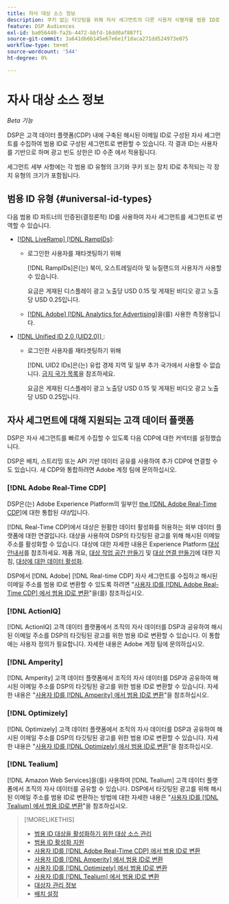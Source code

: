 ```yaml
---
title: 자사 대상 소스 정보
description: 쿠키 없는 타깃팅을 위해 자사 세그먼트의 다른 사용자 식별자를 범용 ID로 변환하는 방법에 대해 알아봅니다.
feature: DSP Audiences
exl-id: ba056440-fa2b-4472-bbfd-16dd0af887f1
source-git-commit: 3a641db6b145e67e6e1f1daca271dd524973e075
workflow-type: tm+mt
source-wordcount: '544'
ht-degree: 0%

---
```


# 자사 대상 소스 정보

*Beta 기능*

DSP은 고객 데이터 플랫폼(CDP) 내에 구축된 해시된 이메일 ID로 구성된 자사 세그먼트를 수집하여 범용 ID로 구성된 세그먼트로 변환할 수 있습니다. 각 결과 ID는 사용자를 기반으로 하며 광고 빈도 상한은 ID 수준 <!-- Move that info. to somewhere else? -->에서 적용됩니다.

세그먼트 세부 사항에는 각 범용 ID 유형의 크기와 쿠키 또는 장치 ID로 추적되는 각 장치 유형의 크기가 포함됩니다.

## 범용 ID 유형 {#universal-id-types}

<!--  Replace below with this once ID5 sources are possible 

Using your first-party data, you can create segments with IDs from the following universal ID partners.

* Authenticated (deterministic) IDs using hashed email addresses:

-->

다음 범용 ID 파트너의 인증된(결정론적) ID를 사용하여 자사 세그먼트를 세그먼트로 번역할 수 있습니다.

* [[!DNL LiveRamp] [!DNL RampIDs]](https://liveramp.com/identity-resolution):

   * 로그인한 사용자를 재타겟팅하기 위해

     [!DNL RampIDs]은(는) 북미, 오스트레일리아 및 뉴질랜드의 사용자가 사용할 수 있습니다.

     요금은 게재된 디스플레이 광고 노출당 USD 0.15 및 게재된 비디오 광고 노출당 USD 0.25입니다.

   * [[!DNL Adobe] [!DNL Analytics for Advertising]](/help/integrations/analytics/overview.md)을(를) 사용한 측정용입니다.

* [[!DNL Unified ID 2.0 (UID2.0)] ](https://unifiedid.com):

   * 로그인한 사용자를 재타겟팅하기 위해

     [!DNL UID2 IDs]은(는) 유럽 경제 지역 및 일부 추가 국가에서 사용할 수 없습니다. [금지 국가 목록](/help/policies/universal-id-policy.md#prohibited-countries-uid2)을 참조하세요.

     요금은 게재된 디스플레이 광고 노출당 USD 0.15 및 게재된 비디오 광고 노출당 USD 0.25입니다.

<!-- Not yet

* Probabilistic (unauthenticated) IDs using hashed email addresses:

  * [[!DNL ID5] IDs](https://id5.io): For retargeting unauthenticated site traffic, prospecting using third-party data, and measurement for both using [[!DNL Adobe] [!DNL Analytics for Advertising]](/help/integrations/analytics/overview.md). ID5 IDs are available for no fee.

    ID5 creates an ID by stitching together user signals (hashed email address) with various browser signals (such as IP address and timestamp).

    [!DNL Analytics] measurement requires all [prerequisites for implementing [!DNL Analytics for Advertising]](/help/integrations/analytics/prerequisites.md) and the [AMO ID and EF ID in your tracking URLs](/help/integrations/analytics/ids.md). You also must sign an agreement with [!DNL ID5] and set a parameter within your existing JavaScript tracking tags. <!-- Contact your Adobe Account Team for instructions. -->

<!--
    >[!NOTE]
    >
    >Third-party segments from [!DNL Eyeota] may automatically include ID5 IDs, in addition to users tracked by cookies or device IDs. The segment details include the size for each type. The usual usage fee for each segment, which is stated next to the segment name, applies; no additional fees are charged for the ID5 IDs.
-->

## 자사 세그먼트에 대해 지원되는 고객 데이터 플랫폼

DSP은 자사 세그먼트를 빠르게 수집할 수 있도록 다음 CDP에 대한 커넥터를 설정했습니다.

DSP은 배치, 스트리밍 또는 API 기반 데이터 공유를 사용하여 추가 CDP에 연결할 수도 있습니다. 새 CDP와 통합하려면 Adobe 계정 팀에 문의하십시오.

### [!DNL Adobe Real-Time CDP]

DSP은(는) Adobe Experience Platform의 일부인 [the [!DNL Adobe Real-Time CDP]](https://experienceleague.adobe.com/docs/experience-platform/rtcdp/overview.html?lang=ko)에 대한 통합된 *대상*&#x200B;입니다.

[!DNL Real-Time CDP]에서 대상은 원활한 데이터 활성화를 허용하는 외부 데이터 플랫폼에 대한 연결입니다. 대상을 사용하여 DSP의 타깃팅된 광고를 위해 해시된 이메일 주소를 활성화할 수 있습니다. 대상에 대한 자세한 내용은 Experience Platform [대상 안내서](https://experienceleague.adobe.com/docs/experience-platform/destinations/home.html?lang=ko)를 참조하세요. 제품 개요, [대상 작업 공간 만들기](https://experienceleague.adobe.com/docs/experience-platform/destinations/ui/destinations-workspace.html?lang=ko) 및 [대상 연결 만들기](https://experienceleague.adobe.com/docs/experience-platform/destinations/ui/connect-destination.html?lang=ko)에 대한 지침, [대상에 대한 데이터 활성화](https://experienceleague.adobe.com/docs/experience-platform/destinations/ui/activate/activate-segment-streaming-destinations.html?lang=ko).

DSP에서 [!DNL Adobe] [!DNL Real-time CDP] 자사 세그먼트를 수집하고 해시된 이메일 주소를 범용 ID로 변환할 수 있도록 하려면 &quot;[사용자 ID를  [!DNL Adobe Real-Time CDP] 에서 범용 ID로 변환](/help/dsp/audiences/sources/source-adobe-rtcdp.md)&quot;을(를) 참조하십시오.

### [!DNL ActionIQ]

[!DNL ActionIQ] 고객 데이터 플랫폼에서 조직의 자사 데이터를 DSP과 공유하여 해시된 이메일 주소를 DSP의 타깃팅된 광고를 위한 범용 ID로 변환할 수 있습니다. 이 통합에는 사용자 정의가 필요합니다. 자세한 내용은 Adobe 계정 팀에 문의하십시오.

### [!DNL Amperity]

[!DNL Amperity] 고객 데이터 플랫폼에서 조직의 자사 데이터를 DSP과 공유하여 해시된 이메일 주소를 DSP의 타깃팅된 광고를 위한 범용 ID로 변환할 수 있습니다. 자세한 내용은 &quot;[사용자 ID를  [!DNL Amperity] 에서 범용 ID로 변환](/help/dsp/audiences/sources/source-amperity.md)&quot;을 참조하십시오.

### [!DNL Optimizely]

[!DNL Optimizely] 고객 데이터 플랫폼에서 조직의 자사 데이터를 DSP과 공유하여 해시된 이메일 주소를 DSP의 타깃팅된 광고를 위한 범용 ID로 변환할 수 있습니다. 자세한 내용은 &quot;[사용자 ID를  [!DNL Optimizely] 에서 범용 ID로 변환](/help/dsp/audiences/sources/source-optimizely.md)&quot;을 참조하십시오.

### [!DNL Tealium]

[!DNL Amazon Web Services]을(를) 사용하여 [!DNL Tealium] 고객 데이터 플랫폼에서 조직의 자사 데이터를 공유할 수 있습니다. DSP에서 타깃팅된 광고를 위해 해시된 이메일 주소를 범용 ID로 변환하는 방법에 대한 자세한 내용은 &quot;[사용자 ID를  [!DNL Tealium] 에서 범용 ID로 변환](/help/dsp/audiences/sources/source-tealium.md)&quot;을 참조하십시오.

>[!MORELIKETHIS]
>
>* [범용 ID 대상을 활성화하기 위한 대상 소스 관리](source-manage.md)
>* [범용 ID 활성화 지원](/help/dsp/audiences/universal-ids.md)
>* [사용자 ID를  [!DNL Adobe Real-Time CDP] 에서 범용 ID로 변환](/help/dsp/audiences/sources/source-adobe-rtcdp.md)
>* [사용자 ID를  [!DNL Amperity] 에서 범용 ID로 변환](/help/dsp/audiences/sources/source-amperity.md)
>* [사용자 ID를  [!DNL Optimizely] 에서 범용 ID로 변환](/help/dsp/audiences/sources/source-optimizely.md)
>* [사용자 ID를  [!DNL Tealium] 에서 범용 ID로 변환](/help/dsp/audiences/sources/source-tealium.md)
>* [대상자 관리 정보](/help/dsp/audiences/audience-about.md)
>* [배치 설정](/help/dsp/campaign-management/placements/placement-settings.md)
